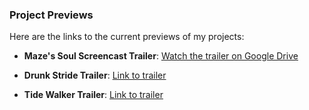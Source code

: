 ### Project Previews

Here are the links to the current previews of my projects:

- **Maze's Soul Screencast Trailer**: [Watch the trailer on Google Drive](https://drive.google.com/file/d/12W3EX7RABc43gZaFWH8LvWc5JIsfaUO5/view)

- **Drunk Stride Trailer**: [Link to trailer](#)  <!-- Replace # with the actual URL -->

- **Tide Walker Trailer**: [Link to trailer](#)  <!-- Replace # with the actual URL -->
